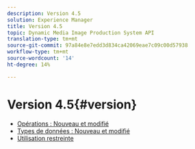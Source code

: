 ```yaml
---
description: Version 4.5
solution: Experience Manager
title: Version 4.5
topic: Dynamic Media Image Production System API
translation-type: tm+mt
source-git-commit: 97a84e8e7edd3d834ca42069eae7c09c00d57938
workflow-type: tm+mt
source-wordcount: '14'
ht-degree: 14%

---
```



# Version 4.5{#version}

* [Opérations : Nouveau et modifié](r-4-5-operations.md)
* [Types de données : Nouveau et modifié](r-4-5-types.md)
* [Utilisation restreinte](r-restricted-use.md)
